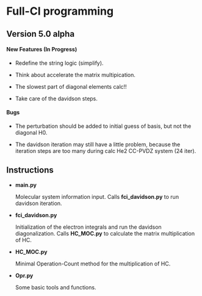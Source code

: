 Full-CI programming
=====================

Version 5.0 alpha
-----------

#### New Features (In Progress)

- Redefine the string logic (simplify).

- Think about accelerate the matrix multipication.

- The slowest part of diagonal elements calc!!

- Take care of the davidson steps.

#### Bugs

- The perturbation should be added to initial guess of basis, but not the diagonal H0.

- The davidson iteration may still have a little problem, because the iteration steps are too many during calc He2 CC-PVDZ system (24 iter).

Instructions
-----------

- **main.py**

    Molecular system information input. Calls **fci_davidson.py** to run davidson iteration.

- **fci_davidson.py**

    Initialization of the electron integrals and run the davidson diagonalization. Calls **HC_MOC.py** to calculate the matrix multiplication of HC.

- **HC_MOC.py**

    Minimal Operation-Count method for the multiplication of HC.

- **Opr.py**

    Some basic tools and functions.

